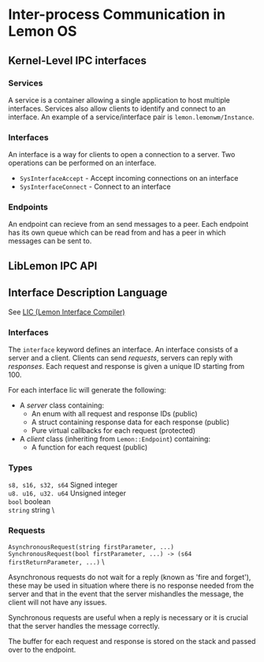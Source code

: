 # Inter-process Communication in Lemon OS 

## Kernel-Level IPC interfaces
### Services
A service is a container allowing a single application to host multiple interfaces. Services also allow clients to identify and connect to an interface. An example of a service/interface pair is `lemon.lemonwm/Instance`.

### Interfaces
An interface is a way for clients to open a connection to a server. Two operations can be performed on an interface.
- ```SysInterfaceAccept``` - Accept incoming connections on an interface
- ```SysInterfaceConnect``` - Connect to an interface 

### Endpoints
An endpoint can recieve from an send messages to a peer. Each endpoint has its own queue which can be read from and has a peer in which messages can be sent to.

## LibLemon IPC API

## Interface Description Language
See [LIC (Lemon Interface Compiler)](../../Build/lic.md)

### Interfaces
The `interface` keyword defines an interface. An interface consists of a server and a client. Clients can send *requests*, servers can reply with *responses*. Each request and response is given a unique ID starting from 100.

For each interface lic will generate the following:
- A *server* class containing:
    - An enum with all request and response IDs (public)
    - A struct containing response data for each response (public)
    - Pure virtual callbacks for each request (protected)
- A *client* class (inheriting from `Lemon::Endpoint`) containing:
    - A function for each request (public)

### Types
`s8, s16, s32, s64` Signed integer \
`u8. u16, u32. u64` Unsigned integer \
`bool` boolean \
`string` string \

### Requests

`AsynchronousRequest(string firstParameter, ...)` \
`SynchronousRequest(bool firstParameter, ...) -> (s64 firstReturnParameter, ...)` \

Asynchronous requests do not wait for a reply (known as 'fire and forget'), these may be used in situation where there is no response needed from the server and that in the event that the server mishandles the message, the client will not have any issues.

Synchronous requests are useful when a reply is necessary or it is crucial that the server handles the message correctly.

The buffer for each request and response is stored on the stack and passed over to the endpoint.